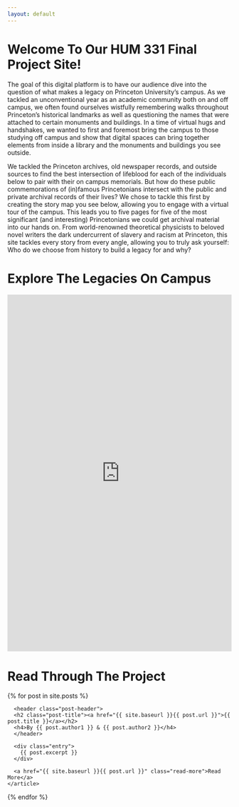 ```yaml
---
layout: default
---
```


# Welcome To Our HUM 331 Final Project Site! #
The goal of this digital platform is to have our audience dive into the question of what makes a legacy on Princeton University’s campus. As we tackled an unconventional year as an academic community both on and off campus, we often found ourselves wistfully remembering walks throughout Princeton’s historical landmarks as well as questioning the names that were attached to certain monuments and buildings. In a time of virtual hugs and handshakes, we wanted to first and foremost bring the campus to those studying off campus and show that digital spaces can bring together elements from inside a library and the monuments and buildings you see outside.

We tackled the Princeton archives, old newspaper records, and outside sources to find the best intersection of lifeblood for each of the individuals below to pair with their on campus memorials. But how do these public commemorations of (in)famous Princetonians intersect with the public and private archival records of their lives? We chose to tackle this first by creating the story map you see below, allowing you to engage with a virtual tour of the campus. This leads you to five pages for five of the most significant (and interesting) Princetonians we could get archival material into our hands on. From world-renowned theoretical physicists to beloved novel writers the dark undercurrent of slavery and racism at Princeton, this site tackles every story from every angle, allowing you to truly ask yourself: Who do we choose from history to build a legacy for and why?

# Explore The Legacies On Campus #
<iframe src="https://uploads.knightlab.com/storymapjs/c8110923c34d5ea5480530eebcafc33c/princeton-lives-and-legacies/index.html" frameborder="0" width="100%" height="800"></iframe>

# Read Through The Project #
<div class="posts">
  {% for post in site.posts %}
    <article class="post">

      <header class="post-header">
      <h2 class="post-title"><a href="{{ site.baseurl }}{{ post.url }}">{{ post.title }}</a></h2>
      <h4>By {{ post.author1 }} & {{ post.author2 }}</h4>
      </header>

      <div class="entry">
        {{ post.excerpt }}
      </div>

      <a href="{{ site.baseurl }}{{ post.url }}" class="read-more">Read More</a>
    </article>
  {% endfor %}
</div>
